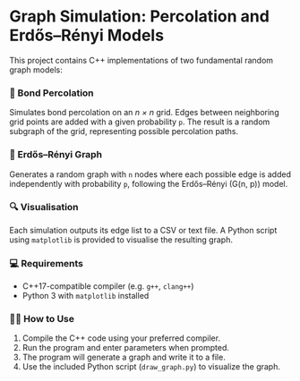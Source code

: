 # Graph Simulation: Percolation and Erdős–Rényi Models

This project contains C++ implementations of two fundamental random graph models:

### 🔷 Bond Percolation
Simulates bond percolation on an _n × n_ grid. Edges between neighboring grid points are added with a given probability `p`. The result is a random subgraph of the grid, representing possible percolation paths.

### 🔷 Erdős–Rényi Graph
Generates a random graph with `n` nodes where each possible edge is added independently with probability `p`, following the Erdős–Rényi (G(n, p)) model.

### 🔍 Visualisation
Each simulation outputs its edge list to a CSV or text file. A Python script using `matplotlib` is provided to visualise the resulting graph.

### 💻 Requirements
- C++17-compatible compiler (e.g. `g++`, `clang++`)
- Python 3 with `matplotlib` installed

### 🏃‍♂️ How to Use
1. Compile the C++ code using your preferred compiler.
2. Run the program and enter parameters when prompted.
3. The program will generate a graph and write it to a file.
4. Use the included Python script (`draw_graph.py`) to visualize the graph.

